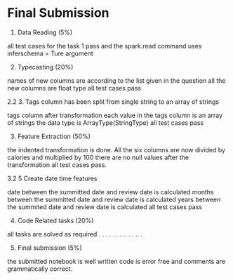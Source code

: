 # Final Submission

1. Data Reading (5%)

all test cases for the task 1 pass and the spark.read command uses inferschema = Ture argument

2. Typecasting (20%)

names of new columns are according to the list given in the question
all the new columns are float type
all test cases pass

2.2 3. Tags column has been split from single string to an array of strings

tags column after transformation each value in the tags column is an array of strings the data type is ArrayType(StringType)
all test cases pass

3. Feature Extraction (50%)

the indented transformation is done. All the six columns are now divided by calories and multiplied by 100
there are no null values after the transformation
all test cases pass.

3.2 5 Create date time features

date between the summitted date and review date is calculated
months between the summitted date and review date is calculated 
years between the summited date and review date is calculated 
all test cases pass

4. Code Related tasks (20%)

all tasks are solved as required . . . . . . . .. . . ..  .

5. Final submission (5%)

the submitted notebook is well written code is error free and comments are grammatically correct.


